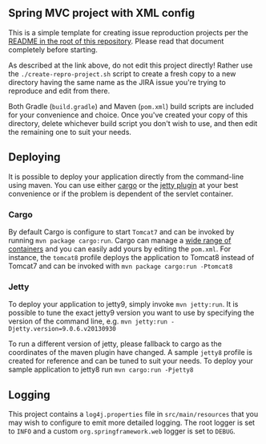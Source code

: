 ## Spring MVC project with XML config

This is a simple template for creating issue reproduction projects per
the [README in the root of this repository](https://github.com/spring-projects/spring-framework-issues#readme).
Please read that document completely before starting.

As described at the link above, do not edit this project directly! Rather
use the `./create-repro-project.sh` script to create a fresh copy to
a new directory having the same name as the JIRA issue you're trying
to reproduce and edit from there.

Both Gradle (`build.gradle`) and Maven (`pom.xml`) build scripts are
included for your convenience and choice.  Once you've created your
copy of this directory, delete whichever build script you don't wish
to use, and then edit the remaining one to suit your needs.

## Deploying

It is possible to deploy your application directly from the command-line
using maven. You can use either [cargo](http://cargo.codehaus.org/) or
the [jetty plugin](http://www.eclipse.org/jetty/documentation/current/jetty-maven-plugin.html)
at your best convenience or if the problem is dependent of the servlet container.

### Cargo

By default Cargo is configure to start `Tomcat7` and can be invoked by
running `mvn package cargo:run`. Cargo can manage a [wide range of
containers](http://cargo.codehaus.org/Containers) and you can easily add
yours by editing the `pom.xml`. For instance, the `tomcat8` profile
deploys the application to Tomcat8 instead of Tomcat7 and can be invoked
with `mvn package cargo:run -Ptomcat8`

### Jetty

To deploy your application to jetty9, simply invoke `mvn jetty:run`. It
is possible to tune the exact jetty9 version you want to use by specifying
the version of the command line, e.g. `mvn jetty:run -Djetty.version=9.0.6.v20130930`

To run a different version of jetty, please fallback to cargo as the
coordinates of the maven plugin have changed. A sample `jetty8` profile is
created for reference and can be tuned to suit your needs. To deploy your
sample application to jetty8 run `mvn cargo:run -Pjetty8`

## Logging

This project contains a `log4j.properties` file in `src/main/resources` that you
may wish to configure to emit more detailed logging.  The root logger is set to
`INFO` and a custom `org.springframework.web` logger is set to `DEBUG`.
